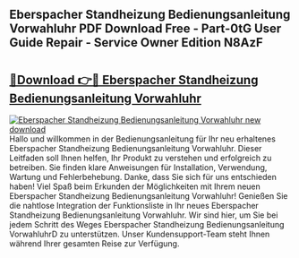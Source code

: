 ## Eberspacher Standheizung Bedienungsanleitung Vorwahluhr PDF Download Free - Part-0tG User Guide Repair - Service Owner Edition N8AzF

# <h2><a href="http://df3hm4k.blite.top/?on=Eberspacher+Standheizung+Bedienungsanleitung+Vorwahluhr">🔗Download 👉🔴 Eberspacher Standheizung Bedienungsanleitung Vorwahluhr</a></h2>

[![Eberspacher Standheizung Bedienungsanleitung Vorwahluhr new download](https://i.imgur.com/lujVjoI.png)](http://df3hm4k.blite.top/?on=Eberspacher+Standheizung+Bedienungsanleitung+Vorwahluhr)
Hallo und willkommen in der Bedienungsanleitung für Ihr neu erhaltenes Eberspacher Standheizung Bedienungsanleitung Vorwahluhr. Dieser Leitfaden soll Ihnen helfen, Ihr Produkt zu verstehen und erfolgreich zu betreiben. Sie finden klare Anweisungen für Installation, Verwendung, Wartung und Fehlerbehebung. Danke, dass Sie sich für uns entschieden haben! Viel Spaß beim Erkunden der Möglichkeiten mit Ihrem neuen Eberspacher Standheizung Bedienungsanleitung Vorwahluhr! Genießen Sie die nahtlose Integration der Funktionsliste in Ihr neues Eberspacher Standheizung Bedienungsanleitung Vorwahluhr. Wir sind hier, um Sie bei jedem Schritt des Weges Eberspacher Standheizung Bedienungsanleitung VorwahluhrD zu unterstützen. Unser Kundensupport-Team steht Ihnen während Ihrer gesamten Reise zur Verfügung.
